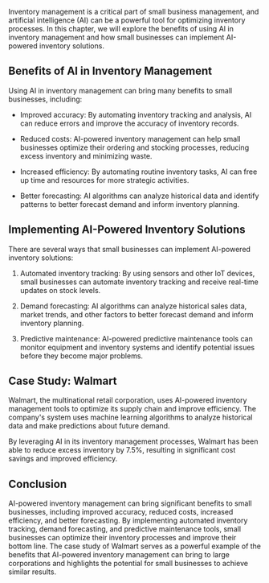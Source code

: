 

Inventory management is a critical part of small business management, and artificial intelligence (AI) can be a powerful tool for optimizing inventory processes. In this chapter, we will explore the benefits of using AI in inventory management and how small businesses can implement AI-powered inventory solutions.

Benefits of AI in Inventory Management
--------------------------------------

Using AI in inventory management can bring many benefits to small businesses, including:

* Improved accuracy: By automating inventory tracking and analysis, AI can reduce errors and improve the accuracy of inventory records.

* Reduced costs: AI-powered inventory management can help small businesses optimize their ordering and stocking processes, reducing excess inventory and minimizing waste.

* Increased efficiency: By automating routine inventory tasks, AI can free up time and resources for more strategic activities.

* Better forecasting: AI algorithms can analyze historical data and identify patterns to better forecast demand and inform inventory planning.

Implementing AI-Powered Inventory Solutions
-------------------------------------------

There are several ways that small businesses can implement AI-powered inventory solutions:

1. Automated inventory tracking: By using sensors and other IoT devices, small businesses can automate inventory tracking and receive real-time updates on stock levels.

2. Demand forecasting: AI algorithms can analyze historical sales data, market trends, and other factors to better forecast demand and inform inventory planning.

3. Predictive maintenance: AI-powered predictive maintenance tools can monitor equipment and inventory systems and identify potential issues before they become major problems.

Case Study: Walmart
-------------------

Walmart, the multinational retail corporation, uses AI-powered inventory management tools to optimize its supply chain and improve efficiency. The company's system uses machine learning algorithms to analyze historical data and make predictions about future demand.

By leveraging AI in its inventory management processes, Walmart has been able to reduce excess inventory by 7.5%, resulting in significant cost savings and improved efficiency.

Conclusion
----------

AI-powered inventory management can bring significant benefits to small businesses, including improved accuracy, reduced costs, increased efficiency, and better forecasting. By implementing automated inventory tracking, demand forecasting, and predictive maintenance tools, small businesses can optimize their inventory processes and improve their bottom line. The case study of Walmart serves as a powerful example of the benefits that AI-powered inventory management can bring to large corporations and highlights the potential for small businesses to achieve similar results.


